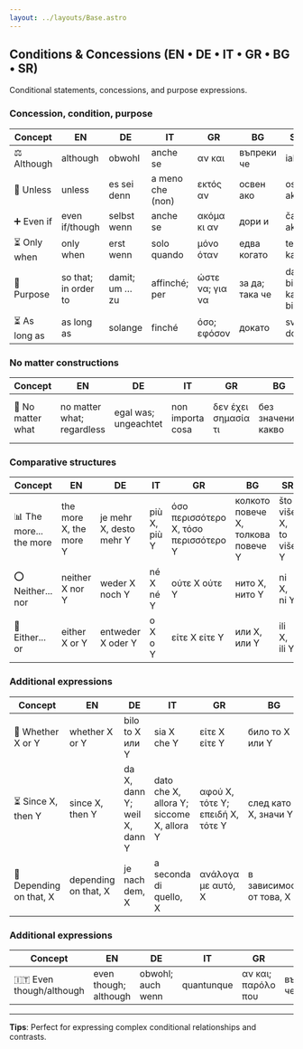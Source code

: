 ```yaml
---
layout: ../layouts/Base.astro
---
```

## Conditions & Concessions (EN • DE • IT • GR • BG • SR)

Conditional statements, concessions, and purpose expressions.

### Concession, condition, purpose
| Concept | EN | DE | IT | GR | BG | SR |
|---|---|---|---|---|---|---|
| ⚖️ Although | although | obwohl | anche se | αν και | въпреки че | iako |
| 🚫 Unless | unless | es sei denn | a meno che (non) | εκτός αν | освен ако | osim ako |
| ➕ Even if | even if/though | selbst wenn | anche se | ακόμα κι αν | дори и | čak i ako |
| ⏳ Only when | only when | erst wenn | solo quando | μόνο όταν | едва когато | tek kada |
| 🎯 Purpose | so that; in order to | damit; um … zu | affinché; per | ώστε να; για να | за да; така че | da bi; kako bi |
| ⏳ As long as | as long as | solange | finché | όσο; εφόσον | докато | sve dok |

### No matter constructions
| Concept | EN | DE | IT | GR | BG | SR |
|---|---|---|---|---|---|---|
| 🔄 No matter what | no matter what; regardless | egal was; ungeachtet | non importa cosa | δεν έχει σημασία τι | без значение какво | bez obzira na sve |

### Comparative structures
| Concept | EN | DE | IT | GR | BG | SR |
|---|---|---|---|---|---|---|
| 📊 The more... the more | the more X, the more Y | je mehr X, desto mehr Y | più X, più Y | όσο περισσότερο X, τόσο περισσότερο Y | колкото повече X, толкова повече Y | što više X, to više Y |
| ⭕ Neither... nor | neither X nor Y | weder X noch Y | né X né Y | ούτε X ούτε Y | нито X, нито Y | ni X, ni Y |
| 🔀 Either... or | either X or Y | entweder X oder Y | o X o Y | είτε X είτε Y | или X, или Y | ili X, ili Y |

### Additional expressions
| Concept | EN | DE | IT | GR | BG | SR |
|---|---|---|---|---|---|---|
| 🔄 Whether X or Y | whether X or Y | bilo to X или Y | sia X che Y | είτε X είτε Y | било то X или Y | bilo X ili Y |
| ⏳ Since X, then Y | since X, then Y | da X, dann Y; weil X, dann Y | dato che X, allora Y; siccome X, allora Y | αφού X, τότε Y; επειδή X, τότε Y | след като X, значи Y | pošto X, onda Y |
| 🎯 Depending on that, X | depending on that, X | je nach dem, X | a seconda di quello, X | ανάλογα με αυτό, X | в зависимост от това, X | u zavisnosti od toga, X |

### Additional expressions
| Concept | EN | DE | IT | GR | BG | SR |
|---|---|---|---|---|---|---|
| 🇮🇹 Even though/although | even though; although | obwohl; auch wenn | quantunque | αν και; παρόλο που | въпреки че | iako |

---
**Tips**: Perfect for expressing complex conditional relationships and contrasts.
